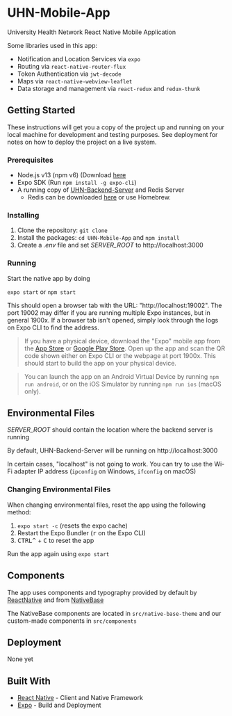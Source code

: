 # UHN-Mobile-App
University Health Network React Native Mobile Application

Some libraries used in this app:
- Notification and Location Services via `expo`
- Routing via `react-native-router-flux`
- Token Authentication via `jwt-decode`
- Maps via `react-native-webview-leaflet`
- Data storage and management via `react-redux` and `redux-thunk`

## Getting Started

These instructions will get you a copy of the project up and running on your local machine for development and testing purposes. See deployment for notes on how to deploy the project on a live system.

### Prerequisites

- Node.js v13 (npm v6) (Download [here](https://nodejs.org/en/download/)
- Expo SDK (Run ```npm install -g expo-cli```)
- A running copy of [UHN-Backend-Server](https://github.com/CodetheChangeFoundation/UHN-Backend-Server) and Redis Server
  - Redis can be downloaded [here](https://redis.io/download) or use Homebrew.

### Installing

1. Clone the repository: ```git clone```
2. Install the packages: ```cd UHN-Mobile-App``` and ```npm install```
3. Create a *.env* file and set *SERVER_ROOT* to http://localhost:3000

### Running

Start the native app by doing

```expo start```
or
```npm start```

This should open a browser tab with the URL: "http://localhost:19002". The port 19002 may differ if you are running multiple Expo instances, but in general 1900x. If a browser tab isn't opened, simply look through the logs on Expo CLI to find the address. 


> If you have a physical device, download the "Expo" mobile app from the [App Store](https://apps.apple.com/ca/app/expo-client/id982107779) or [Google Play Store](https://play.google.com/store/apps/details?id=host.exp.exponent&hl=en_CA). Open up the app and scan the QR code shown either on Expo CLI or the webpage at port 1900x. This should start to build the app on your physical device.

> You can launch the app on an Android Virtual Device by running `npm run android`, or on the iOS Simulator by running `npm run ios` (macOS only).



## Environmental Files

*SERVER_ROOT* should contain the location where the backend server is running

By default, UHN-Backend-Server will be running on http://localhost:3000

In certain cases, "localhost" is not going to work. You can try to use the Wi-Fi adapter IP address (```ipconfig``` on Windows, ```ifconfig``` on macOS)

### Changing Environmental Files

When changing environmental files, reset the app using the following method:

1. `expo start -c` (resets the expo cache)
2. Restart the Expo Bundler (<kbd>r</kbd> on the Expo CLI)
3. <kbd>CTRL^</kbd> + <kbd>C</kbd> to reset the app

Run the app again using `expo start`

## Components

The app uses components and typography provided by default by [ReactNative](https://facebook.github.io/react-native/docs/components-and-apis.html) and from [NativeBase](https://nativebase.io/)

The NativeBase components are located in `src/native-base-theme` and our custom-made components in `src/components`

## Deployment

None yet

## Built With

* [React Native](https://facebook.github.io/react-native/) - Client and Native Framework
* [Expo](https://expo.io/) - Build and Deployment
